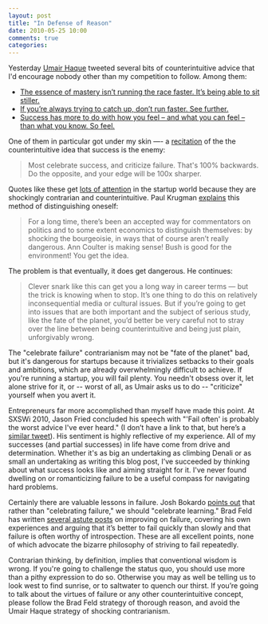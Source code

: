 ```yaml
---
layout: post
title: "In Defense of Reason"
date: 2010-05-25 10:00
comments: true
categories: 
---
```


Yesterday [Umair Haque](http://twitter.com/umairh) tweeted several bits of counterintuitive advice that I'd encourage nobody other than my competition to follow. Among them:

* [The essence of mastery isn’t running the race faster. It’s being able to sit stiller.](http://twitter.com/umairh/status/16935116857)
* [If you’re always trying to catch up, don’t run faster. See further.](http://twitter.com/umairh/status/16924298322)
* [Success has more to do with how you feel – and what you can feel – than what you know. So feel.](http://twitter.com/umairh/status/16923971749)

One of them in particular got under my skin —- a [recitation](http://twitter.com/umairh/status/16935218576) of the the counterintuitive idea that success is the enemy:

> Most celebrate success, and criticize failure. That's 100% backwards. Do the opposite, and your edge will be 100x sharper.

Quotes like these get [lots of attention](http://search.twitter.com/search?q=&amp;ands=&amp;phrase=RT+%40umairh&amp;ors=&amp;nots=&amp;tag=&amp;lang=all&amp;from=&amp;to=&amp;ref=&amp;near=&amp;within=15&amp;units=mi&amp;since=2010-06-24&amp;until=2010-06-24&amp;rpp=10) in the startup world because they are shockingly contrarian and counterintuitive. Paul Krugman [explains](http://krugman.blogs.nytimes.com/2009/10/16/a-counterintuitive-train-wreck) this method of distinguishing oneself:

> For a long time, there’s been an accepted way for commentators on politics and to some extent economics to distinguish themselves: by shocking the bourgeoisie, in ways that of course aren’t really dangerous. Ann Coulter is making sense! Bush is good for the environment! You get the idea.

The problem is that eventually, it does get dangerous. He continues:

> Clever snark like this can get you a long way in career terms — but the trick is knowing when to stop. It’s one thing to do this on relatively inconsequential media or cultural issues. But if you’re going to get into issues that are both important and the subject of serious study, like the fate of the planet, you’d better be very careful not to stray over the line between being counterintuitive and being just plain, unforgivably wrong.

The "celebrate failure" contrarianism may not be "fate of the planet" bad, but it's dangerous for startups because it trivializes setbacks to their goals and ambitions, which are already overwhelmingly difficult to achieve. If you're running a startup, you will fail plenty. You needn't obsess over it, let alone strive for it, or -- worst of all, as Umair asks us to do -- "criticize" yourself when you avert it.

Entrepreneurs far more accomplished than myself have made this point. At SXSWi 2010, Jason Fried concluded his speech with "'Fail often' is probably the worst advice I've ever heard." (I don’t have a link to that, but here’s a [similar tweet](http://twitter.com/jasonfried/status/1269318047)). His sentiment is highly reflective of my experience. All of my successes (and partial successes) in life have come from drive and determination. Whether it's as big an undertaking as climbing Denali or as small an undertaking as writing this blog post, I’ve succeeded by thinking about what success looks like and aiming straight for it. I've never found dwelling on or romanticizing failure to be a useful compass for navigating hard problems.

Certainly there are valuable lessons in failure. Josh Bokardo [points out](http://twitter.com/bokardo/status/16935766189) that rather than "celebrating failure," we should "celebrate learning." Brad Feld has written [several astute posts](http://www.feld.com/blog/archives/failure) on improving on failure, covering his own experiences and arguing that it’s better to fail quickly than slowly and that failure is often worthy of introspection. These are all excellent points, none of which advocate the bizarre philosophy of striving to fail repeatedly.

Contrarian thinking, by definition, implies that conventional wisdom is wrong. If you're going to challenge the status quo, you should use more than a pithy expression to do so. Otherwise you may as well be telling us to look west to find sunrise, or to saltwater to quench our thirst. If you’re going to talk about the virtues of failure or any other counterintuitive concept, please follow the Brad Feld strategy of thorough reason, and avoid the Umair Haque strategy of shocking contrarianism.
